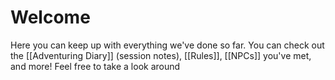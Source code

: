 # Welcome
Here you can keep up with everything we've done so far.
You can check out the [[Adventuring Diary]] (session notes), [[Rules]], [[NPCs]] you've met, and more! 
Feel free to take a look around
